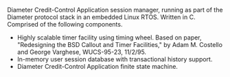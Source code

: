 Diameter Credit-Control Application session manager, running as part of the Diameter protocol stack in an embedded Linux RTOS.  Written in C.  Comprised of the following components.
  - Highly scalable timer facility using timing wheel.  Based on paper, "Redesigning the BSD Callout and Timer Facilities," by Adam M. Costello and George Varghese, WUCS-95-23, 11/2/95.
  - In-memory user session database with transactional history support.
  - Diameter Credit-Control Application finite state machine.
